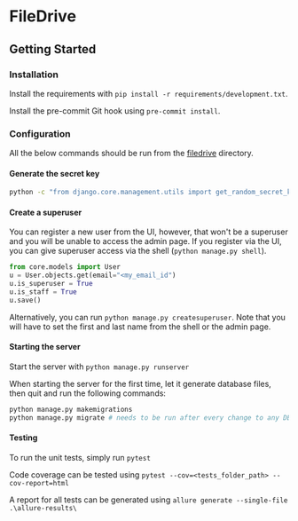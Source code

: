 # FileDrive

## Getting Started

### Installation
Install the requirements with `pip install -r requirements/development.txt`.

Install the pre-commit Git hook using `pre-commit install`.

### Configuration

All the below commands should be run from the [filedrive](./filedrive/) directory.

#### Generate the secret key

```bash
python -c "from django.core.management.utils import get_random_secret_key;import os;from base64 import b64encode;print(f'SECRET_KEY={b64encode(get_random_secret_key().encode('utf-8')).decode('utf-8')}')" > .env
```

#### Create a superuser

You can register a new user from the UI, however, that won't be a superuser and you will be unable to access the admin page. If you register via the UI, you can give superuser access via the shell (`python manage.py shell`).

```python
from core.models import User
u = User.objects.get(email="<my_email_id")
u.is_superuser = True
u.is_staff = True
u.save()
```

Alternatively, you can run `python manage.py createsuperuser`. Note that you will have to set the first and last name from the shell or the admin page.

#### Starting the server

Start the server with `python manage.py runserver`

When starting the server for the first time, let it generate database files, then quit and run the following commands:

```bash
python manage.py makemigrations
python manage.py migrate # needs to be run after every change to any DB models
```

#### Testing

To run the unit tests, simply run `pytest`

Code coverage can be tested using `pytest --cov=<tests_folder_path> --cov-report=html`

A report for all tests can be generated using `allure generate --single-file .\allure-results\`
